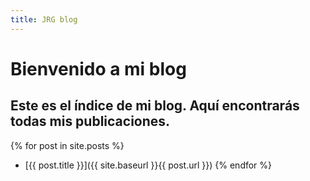 ```yaml
---
title: JRG blog
---
```


# Bienvenido a mi blog

Este es el índice de mi blog. Aquí encontrarás todas mis publicaciones.
-----------
{% for post in site.posts %}
  * [{{ post.title }}]({{ site.baseurl }}{{ post.url }})
{% endfor %}
